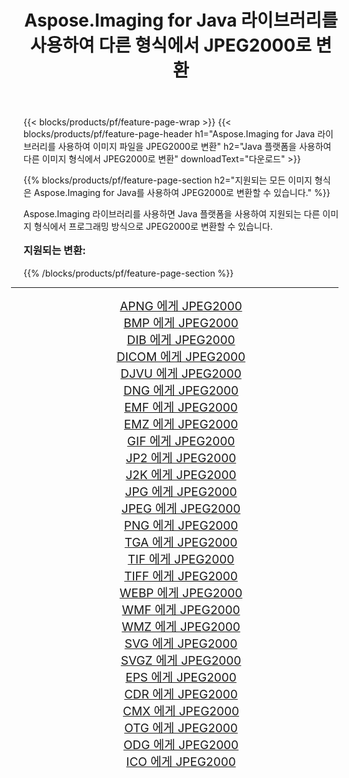 ﻿---
title: Aspose.Imaging for Java 라이브러리를 사용하여 다른 형식에서 JPEG2000로 변환 
weight: 3920
url: /ko/java/conversion/to/jpeg2000/ 
lang: ko
langdirlevel: 2
locales: zh-hans,ja,it,ru,de,es,fr,nl,id,lt,pl,pt,vi,tr,ko,zh-hant,ar,hi,th,sv,cs,uk,he
description: Aspose.Imaging을 사용하면 Java를 사용하여 다른 형식에서 JPEG2000로 변환할 수 있습니다.
---

{{< blocks/products/pf/feature-page-wrap >}}
{{< blocks/products/pf/feature-page-header h1="Aspose.Imaging for Java 라이브러리를 사용하여 이미지 파일을 JPEG2000로 변환" h2="Java 플랫폼을 사용하여 다른 이미지 형식에서 JPEG2000로 변환" downloadText="다운로드" >}}


{{% blocks/products/pf/feature-page-section  h2="지원되는 모든 이미지 형식은 Aspose.Imaging for Java를 사용하여 JPEG2000로 변환할 수 있습니다." %}}
<p align=justify>Aspose.Imaging 라이브러리를 사용하면 Java 플랫폼을 사용하여 지원되는 다른 이미지 형식에서 프로그래밍 방식으로 JPEG2000로 변환할 수 있습니다.</p>
<h3 style="margin-top:16px;">
지원되는 변환:
</h3>
{{% /blocks/products/pf/feature-page-section %}}
<div class="container-fluid productfamilypage bg-gray">
    <div class="convertypes bg-gray agp-content section">
        <div class="container">
		<hr style="margin-left:-20px;"/>
		<div class="row other-converters" style="gap: 10px;font-size: 19px;text-align:center;">
		    <div class='col-md-3 other-converter remove-lp remove-rp'><a href="/imaging/ko/java/conversion/apng-to-jpeg2000/" style="padding:15px;">APNG 에게 JPEG2000</a></div>
<div class='col-md-3 other-converter remove-lp remove-rp'><a href="/imaging/ko/java/conversion/bmp-to-jpeg2000/" style="padding:15px;">BMP 에게 JPEG2000</a></div>
<div class='col-md-3 other-converter remove-lp remove-rp'><a href="/imaging/ko/java/conversion/dib-to-jpeg2000/" style="padding:15px;">DIB 에게 JPEG2000</a></div>
<div class='col-md-3 other-converter remove-lp remove-rp'><a href="/imaging/ko/java/conversion/dicom-to-jpeg2000/" style="padding:15px;">DICOM 에게 JPEG2000</a></div>
<div class='col-md-3 other-converter remove-lp remove-rp'><a href="/imaging/ko/java/conversion/djvu-to-jpeg2000/" style="padding:15px;">DJVU 에게 JPEG2000</a></div>
<div class='col-md-3 other-converter remove-lp remove-rp'><a href="/imaging/ko/java/conversion/dng-to-jpeg2000/" style="padding:15px;">DNG 에게 JPEG2000</a></div>
<div class='col-md-3 other-converter remove-lp remove-rp'><a href="/imaging/ko/java/conversion/emf-to-jpeg2000/" style="padding:15px;">EMF 에게 JPEG2000</a></div>
<div class='col-md-3 other-converter remove-lp remove-rp'><a href="/imaging/ko/java/conversion/emz-to-jpeg2000/" style="padding:15px;">EMZ 에게 JPEG2000</a></div>
<div class='col-md-3 other-converter remove-lp remove-rp'><a href="/imaging/ko/java/conversion/gif-to-jpeg2000/" style="padding:15px;">GIF 에게 JPEG2000</a></div>
<div class='col-md-3 other-converter remove-lp remove-rp'><a href="/imaging/ko/java/conversion/jp2-to-jpeg2000/" style="padding:15px;">JP2 에게 JPEG2000</a></div>
<div class='col-md-3 other-converter remove-lp remove-rp'><a href="/imaging/ko/java/conversion/j2k-to-jpeg2000/" style="padding:15px;">J2K 에게 JPEG2000</a></div>
<div class='col-md-3 other-converter remove-lp remove-rp'><a href="/imaging/ko/java/conversion/jpg-to-jpeg2000/" style="padding:15px;">JPG 에게 JPEG2000</a></div>
<div class='col-md-3 other-converter remove-lp remove-rp'><a href="/imaging/ko/java/conversion/jpeg-to-jpeg2000/" style="padding:15px;">JPEG 에게 JPEG2000</a></div>
<div class='col-md-3 other-converter remove-lp remove-rp'><a href="/imaging/ko/java/conversion/png-to-jpeg2000/" style="padding:15px;">PNG 에게 JPEG2000</a></div>
<div class='col-md-3 other-converter remove-lp remove-rp'><a href="/imaging/ko/java/conversion/tga-to-jpeg2000/" style="padding:15px;">TGA 에게 JPEG2000</a></div>
<div class='col-md-3 other-converter remove-lp remove-rp'><a href="/imaging/ko/java/conversion/tif-to-jpeg2000/" style="padding:15px;">TIF 에게 JPEG2000</a></div>
<div class='col-md-3 other-converter remove-lp remove-rp'><a href="/imaging/ko/java/conversion/tiff-to-jpeg2000/" style="padding:15px;">TIFF 에게 JPEG2000</a></div>
<div class='col-md-3 other-converter remove-lp remove-rp'><a href="/imaging/ko/java/conversion/webp-to-jpeg2000/" style="padding:15px;">WEBP 에게 JPEG2000</a></div>
<div class='col-md-3 other-converter remove-lp remove-rp'><a href="/imaging/ko/java/conversion/wmf-to-jpeg2000/" style="padding:15px;">WMF 에게 JPEG2000</a></div>
<div class='col-md-3 other-converter remove-lp remove-rp'><a href="/imaging/ko/java/conversion/wmz-to-jpeg2000/" style="padding:15px;">WMZ 에게 JPEG2000</a></div>
<div class='col-md-3 other-converter remove-lp remove-rp'><a href="/imaging/ko/java/conversion/svg-to-jpeg2000/" style="padding:15px;">SVG 에게 JPEG2000</a></div>
<div class='col-md-3 other-converter remove-lp remove-rp'><a href="/imaging/ko/java/conversion/svgz-to-jpeg2000/" style="padding:15px;">SVGZ 에게 JPEG2000</a></div>
<div class='col-md-3 other-converter remove-lp remove-rp'><a href="/imaging/ko/java/conversion/eps-to-jpeg2000/" style="padding:15px;">EPS 에게 JPEG2000</a></div>
<div class='col-md-3 other-converter remove-lp remove-rp'><a href="/imaging/ko/java/conversion/cdr-to-jpeg2000/" style="padding:15px;">CDR 에게 JPEG2000</a></div>
<div class='col-md-3 other-converter remove-lp remove-rp'><a href="/imaging/ko/java/conversion/cmx-to-jpeg2000/" style="padding:15px;">CMX 에게 JPEG2000</a></div>
<div class='col-md-3 other-converter remove-lp remove-rp'><a href="/imaging/ko/java/conversion/otg-to-jpeg2000/" style="padding:15px;">OTG 에게 JPEG2000</a></div>
<div class='col-md-3 other-converter remove-lp remove-rp'><a href="/imaging/ko/java/conversion/odg-to-jpeg2000/" style="padding:15px;">ODG 에게 JPEG2000</a></div>
<div class='col-md-3 other-converter remove-lp remove-rp'><a href="/imaging/ko/java/conversion/ico-to-jpeg2000/" style="padding:15px;">ICO 에게 JPEG2000</a></div>
                </div>
        </div>
    </div>
</div>
<br/>

